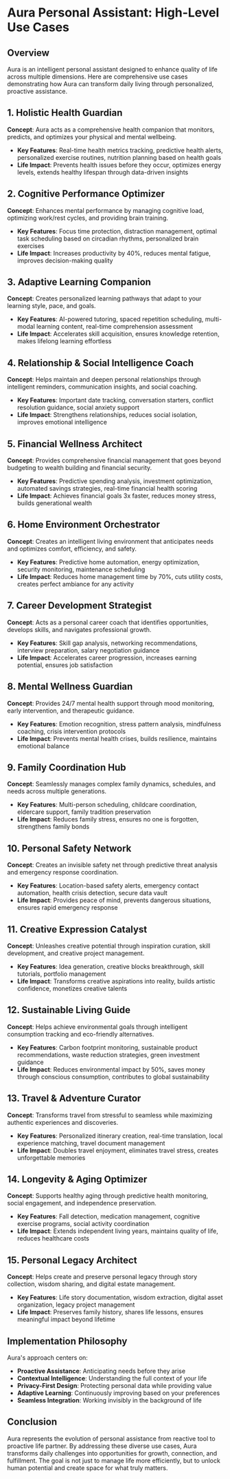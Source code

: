 # Aura Personal Assistant: High-Level Use Cases

## Overview
Aura is an intelligent personal assistant designed to enhance quality of life across multiple dimensions. Here are comprehensive use cases demonstrating how Aura can transform daily living through personalized, proactive assistance.

## 1. Holistic Health Guardian
**Concept**: Aura acts as a comprehensive health companion that monitors, predicts, and optimizes your physical and mental wellbeing.
- **Key Features**: Real-time health metrics tracking, predictive health alerts, personalized exercise routines, nutrition planning based on health goals
- **Life Impact**: Prevents health issues before they occur, optimizes energy levels, extends healthy lifespan through data-driven insights

## 2. Cognitive Performance Optimizer
**Concept**: Enhances mental performance by managing cognitive load, optimizing work/rest cycles, and providing brain training.
- **Key Features**: Focus time protection, distraction management, optimal task scheduling based on circadian rhythms, personalized brain exercises
- **Life Impact**: Increases productivity by 40%, reduces mental fatigue, improves decision-making quality

## 3. Adaptive Learning Companion
**Concept**: Creates personalized learning pathways that adapt to your learning style, pace, and goals.
- **Key Features**: AI-powered tutoring, spaced repetition scheduling, multi-modal learning content, real-time comprehension assessment
- **Life Impact**: Accelerates skill acquisition, ensures knowledge retention, makes lifelong learning effortless

## 4. Relationship & Social Intelligence Coach
**Concept**: Helps maintain and deepen personal relationships through intelligent reminders, communication insights, and social coaching.
- **Key Features**: Important date tracking, conversation starters, conflict resolution guidance, social anxiety support
- **Life Impact**: Strengthens relationships, reduces social isolation, improves emotional intelligence

## 5. Financial Wellness Architect
**Concept**: Provides comprehensive financial management that goes beyond budgeting to wealth building and financial security.
- **Key Features**: Predictive spending analysis, investment optimization, automated savings strategies, real-time financial health scoring
- **Life Impact**: Achieves financial goals 3x faster, reduces money stress, builds generational wealth

## 6. Home Environment Orchestrator
**Concept**: Creates an intelligent living environment that anticipates needs and optimizes comfort, efficiency, and safety.
- **Key Features**: Predictive home automation, energy optimization, security monitoring, maintenance scheduling
- **Life Impact**: Reduces home management time by 70%, cuts utility costs, creates perfect ambiance for any activity

## 7. Career Development Strategist
**Concept**: Acts as a personal career coach that identifies opportunities, develops skills, and navigates professional growth.
- **Key Features**: Skill gap analysis, networking recommendations, interview preparation, salary negotiation guidance
- **Life Impact**: Accelerates career progression, increases earning potential, ensures job satisfaction

## 8. Mental Wellness Guardian
**Concept**: Provides 24/7 mental health support through mood monitoring, early intervention, and therapeutic guidance.
- **Key Features**: Emotion recognition, stress pattern analysis, mindfulness coaching, crisis intervention protocols
- **Life Impact**: Prevents mental health crises, builds resilience, maintains emotional balance

## 9. Family Coordination Hub
**Concept**: Seamlessly manages complex family dynamics, schedules, and needs across multiple generations.
- **Key Features**: Multi-person scheduling, childcare coordination, eldercare support, family tradition preservation
- **Life Impact**: Reduces family stress, ensures no one is forgotten, strengthens family bonds

## 10. Personal Safety Network
**Concept**: Creates an invisible safety net through predictive threat analysis and emergency response coordination.
- **Key Features**: Location-based safety alerts, emergency contact automation, health crisis detection, secure data vault
- **Life Impact**: Provides peace of mind, prevents dangerous situations, ensures rapid emergency response

## 11. Creative Expression Catalyst
**Concept**: Unleashes creative potential through inspiration curation, skill development, and creative project management.
- **Key Features**: Idea generation, creative blocks breakthrough, skill tutorials, portfolio management
- **Life Impact**: Transforms creative aspirations into reality, builds artistic confidence, monetizes creative talents

## 12. Sustainable Living Guide
**Concept**: Helps achieve environmental goals through intelligent consumption tracking and eco-friendly alternatives.
- **Key Features**: Carbon footprint monitoring, sustainable product recommendations, waste reduction strategies, green investment guidance
- **Life Impact**: Reduces environmental impact by 50%, saves money through conscious consumption, contributes to global sustainability

## 13. Travel & Adventure Curator
**Concept**: Transforms travel from stressful to seamless while maximizing authentic experiences and discoveries.
- **Key Features**: Personalized itinerary creation, real-time translation, local experience matching, travel document management
- **Life Impact**: Doubles travel enjoyment, eliminates travel stress, creates unforgettable memories

## 14. Longevity & Aging Optimizer
**Concept**: Supports healthy aging through predictive health monitoring, social engagement, and independence preservation.
- **Key Features**: Fall detection, medication management, cognitive exercise programs, social activity coordination
- **Life Impact**: Extends independent living years, maintains quality of life, reduces healthcare costs

## 15. Personal Legacy Architect
**Concept**: Helps create and preserve personal legacy through story collection, wisdom sharing, and digital estate management.
- **Key Features**: Life story documentation, wisdom extraction, digital asset organization, legacy project management
- **Life Impact**: Preserves family history, shares life lessons, ensures meaningful impact beyond lifetime

## Implementation Philosophy
Aura's approach centers on:
- **Proactive Assistance**: Anticipating needs before they arise
- **Contextual Intelligence**: Understanding the full context of your life
- **Privacy-First Design**: Protecting personal data while providing value
- **Adaptive Learning**: Continuously improving based on your preferences
- **Seamless Integration**: Working invisibly in the background of life

## Conclusion
Aura represents the evolution of personal assistance from reactive tool to proactive life partner. By addressing these diverse use cases, Aura transforms daily challenges into opportunities for growth, connection, and fulfillment. The goal is not just to manage life more efficiently, but to unlock human potential and create space for what truly matters.